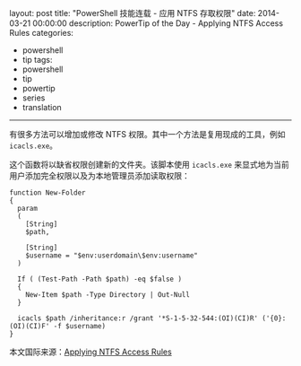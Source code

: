 layout: post
title: "PowerShell 技能连载 - 应用 NTFS 存取权限"
date: 2014-03-21 00:00:00
description: PowerTip of the Day - Applying NTFS Access Rules
categories:
- powershell
- tip
tags:
- powershell
- tip
- powertip
- series
- translation
---
有很多方法可以增加或修改 NTFS 权限。其中一个方法是复用现成的工具，例如 `icacls.exe`。

这个函数将以缺省权限创建新的文件夹。该脚本使用 `icacls.exe` 来显式地为当前用户添加完全权限以及为本地管理员添加读取权限：

    function New-Folder 
    {
      param
      (
        [String]
        $path,
        
        [String]
        $username = "$env:userdomain\$env:username"
      )
      
      If ( (Test-Path -Path $path) -eq $false ) 
      {
        New-Item $path -Type Directory | Out-Null
      }
      
      icacls $path /inheritance:r /grant '*S-1-5-32-544:(OI)(CI)R' ('{0}:(OI)(CI)F' -f $username)
    } 
    
<!--more-->
本文国际来源：[Applying NTFS Access Rules](http://community.idera.com/powershell/powertips/b/tips/posts/applying-ntfs-access-rules)
